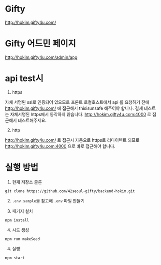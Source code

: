 # Gifty
http://hokim.gifty4u.com/

# Gifty 어드민 페이지
http://hokim.gifty4u.com/admin/app

# api test시
1. https

 자체 서명된 ssl로 인증되어 있으므로 프론트 로컬호스트에서 api 를 요청하기 전에 http://hokim.gifty4u.com/ 에 접근해서 thisisunsafe 해주어야 합니다.
 결제 테스트는 자체서명된 https에서 동작하지 않습니다. http://hokim.gifty4u.com:4000 로 접근해서 테스트해주세요. 

2. http

  http://hokim.gifty4u.com/ 로 접근시 자동으로 https로 리다이렉트 되므로 http://hokim.gifty4u.com:4000 으로 바로 접근해야 합니다.


# 실행 방법
1. 현재 저장소 클론
```
git clone https://github.com/42seoul-gifty/backend-hokim.git
```

2. `.env.sample`을 참고해 `.env` 파일 만들기

3. 패키지 설치
```
npm install
```

4. 시드 생성
```
npm run makeSeed
```

4. 실행
```
npm start
```


